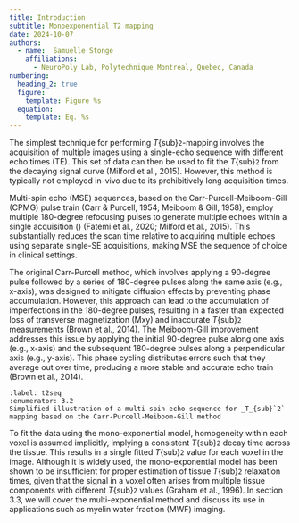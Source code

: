 ```yaml
---
title: Introduction
subtitle: Monoexponential T2 mapping
date: 2024-10-07
authors:
  - name:  Samuelle Stonge
    affiliations:
      - NeuroPoly Lab, Polytechnique Montreal, Quebec, Canada
numbering:
  heading_2: true
  figure:
    template: Figure %s
  equation:
    template: Eq. %s
---
```


The simplest technique for performing _T_{sub}`2`-mapping involves the acquisition of multiple images using a single-echo sequence with different echo times (TE). This set of data can then be used to fit the _T_{sub}`2` from the decaying signal curve (Milford et al., 2015). However, this method is typically not employed in-vivo due to its prohibitively long acquisition times. 

Multi-spin echo (MSE) sequences, based on the Carr-Purcell-Meiboom-Gill (CPMG) pulse train (Carr & Purcell, 1954; Meiboom & Gill, 1958), employ multiple 180-degree refocusing pulses to generate multiple echoes within a single acquisition ([](#t2seq)) (Fatemi et al., 2020; Milford et al., 2015). This substantially reduces the scan time relative to acquiring multiple echoes using separate single-SE acquisitions, making MSE the sequence of choice in clinical settings. 

The original Carr-Purcell method, which involves applying a 90-degree pulse followed by a series of 180-degree pulses along the same axis (e.g., x-axis), was designed to mitigate diffusion effects by preventing phase accumulation. However, this approach can lead to the accumulation of imperfections in the 180-degree pulses, resulting in a faster than expected loss of transverse magnetization (Mxy) and inaccurate _T_{sub}`2` measurements (Brown et al., 2014). The Meiboom-Gill improvement addresses this issue by applying the initial 90-degree pulse along one axis (e.g., x-axis) and the subsequent 180-degree pulses along a perpendicular axis (e.g., y-axis). This phase cycling distributes errors such that they average out over time, producing a more stable and accurate echo train (Brown et al., 2014).


```{figure} img/t2_sequence.png
:label: t2seq
:enumerator: 3.2
Simplified illustration of a multi-spin echo sequence for _T_{sub}`2` mapping based on the Carr-Purcell-Meiboom-Gill method
```

To fit the data using the mono-exponential model, homogeneity within each voxel is assumed implicitly, implying a consistent _T_{sub}`2` decay time across the tissue. This results in a single fitted _T_{sub}`2` value for each voxel in the image. Although it is widely used, the mono-exponential model has been shown to be insufficient for proper estimation of tissue _T_{sub}`2` relaxation times, given that the signal in a voxel often arises from multiple tissue components with different _T_{sub}`2` values (Graham et al., 1996). In section 3.3, we will cover the multi-exponential method and discuss its use in applications such as myelin water fraction (MWF) imaging. 

